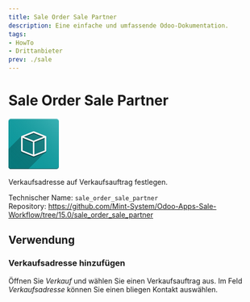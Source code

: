 ```yaml
---
title: Sale Order Sale Partner
description: Eine einfache und umfassende Odoo-Dokumentation.
tags:
- HowTo
- Drittanbieter
prev: ./sale
---
```

# Sale Order Sale Partner
![icon_oms_box](attachments/icon_oms_box.png)

Verkaufsadresse auf Verkaufsauftrag festlegen. 

Technischer Name: `sale_order_sale_partner`\
Repository: <https://github.com/Mint-System/Odoo-Apps-Sale-Workflow/tree/15.0/sale_order_sale_partner>

## Verwendung

### Verkaufsadresse hinzufügen

Öffnen Sie *Verkauf* und wählen Sie einen Verkaufsauftrag aus. Im Feld *Verkaufsadresse* können Sie einen bliegen Kontakt auswählen.
